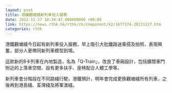 ```yaml
---
layout: post
title: 港鐵觀塘綫新列車投入服務
date: 2022-11-27 10:34:47.000000000 +08:00
link: https://news.rthk.hk/rthk/ch/component/k2/1677374-20221127.htm
categories: rthk
---
```


港鐵觀塘綫今日起有新列車投入服務，早上吸引大批鐵路迷乘搭及拍照，表現興奮，部分人更帶同新列車模型到場。

這款新的8卡列車在內地製造，名為「Q-Train」，改良了車廂設計，包括擴闊車門附近的上落車空間、設有更多扶手、座椅配合人體工學等。

新列車會分階段在不同路綫行駛，港鐵預計，明年會完成更換觀塘綫所有列車，之後再到港島綫、荃灣綫及將軍澳綫。
